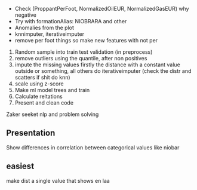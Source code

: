 - Check (ProppantPerFoot, NormalizedOilEUR, NormalizedGasEUR) why negative
- Try with formationAlias: NIOBRARA and other
- Anomalies from the plot
- knnimputer, iterativeimputer
- remove per foot things so make new features with not per

1. Random sample into train test validation (in preprocess)
2. remove outliers using the quantile, after non positives
3. impute the missing values firstly the distance with a constant value outside or something, all others do iterativeimputer (check the distr and scatters if shit do knn)
4. scale using z-score
5. Make ml model trees and train
6. Calculate reltations
7. Present and clean code

Zaker seeket nlp and problem solving

## Presentation

Show differences in correlation between categorical values like niobar

## easiest

make dist a single value that shows en laa
